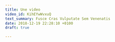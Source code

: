 ```yaml
---
title: Une video
video_id: KihEYwWvxuQ
text_summary: Fusce Cras Vulputate Sem Venenatis
date: 2018-12-19 22:28:10 +0100
draft: true

---
```

